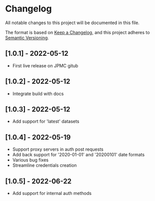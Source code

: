 # Changelog

All notable changes to this project will be documented in this file.

The format is based on [Keep a Changelog](https://keepachangelog.com/en/1.0.0/),
and this project adheres to [Semantic Versioning](https://semver.org/spec/v2.0.0.html).

## [1.0.1] - 2022-05-12

* First live release on JPMC gitub

## [1.0.2] - 2022-05-12

* Integrate build with docs 

## [1.0.3] - 2022-05-12

* Add support for 'latest' datasets

## [1.0.4] - 2022-05-19

* Support proxy servers in auth post requests
* Add back support for '2020-01-01' and '20200101' date formats
* Various bug fixes
* Streamline credentials creation

## [1.0.5] - 2022-06-22

* Add support for internal auth methods